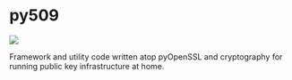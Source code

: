 # py509

<a href="https://travis-ci.org/sholsapp/py509">
<img src='https://secure.travis-ci.org/sholsapp/py509.png?branch=master'>
</a>

Framework and utility code written atop pyOpenSSL and cryptography for running
public key infrastructure at home.
